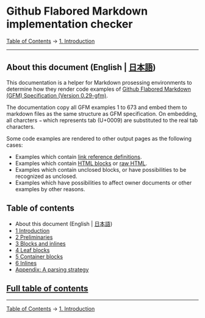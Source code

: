 # Github Flabored Markdown implementation checker

[Table of Contents](index.md) →
[1. Introduction](introduction.md)

------------------------------------------------------------------------

## About this document (English | [日本語](README.ja.md))

This documentation is a helper for Markdown prosessing environments to determine how they render code examples of [Github Flabored Markdown (GFM) Specification (Version 0.29-gfm)](https://higuma.github.io/gfm-implementation-checker/).

The documentation copy all GFM examples 1 to 673 and embed them to markdown files as the same structure as GFM specification. On embedding, all charcters `→` which represents tab (U+0009) are substituted to the real tab characters.

Some code examples are rendered to other output pages as the following cases:

* Examples which contain [link reference definitions](https://higuma.github.io/gfm-implementation-checker/#link-reference-definitions).
* Examples which contain [HTML blocks](https://higuma.github.io/gfm-implementation-checker/#html-blocks) or [raw HTML](https://higuma.github.io/gfm-implementation-checker/#raw-html).
* Examples which contain unclosed blocks, or have possibilities to be recognized as unclosed.
* Examples which have possibilities to affect owner documents or other examples by other reasons.

## Table of contents

* About this document (English | [日本語](README.ja.md))
* [1 Introduction](introduction.md)
* [2 Preliminaries](preliminaries.md)
* [3 Blocks and inlines](blocks-and-inlines.md)
* [4 Leaf blocks](leaf-blocks.md)
* [5 Container blocks](container-blocks.md)
* [6 Inlines](inlines.md)
* [Appendix: A parsing strategy](appendix-a-parsing-strategy.md)

## [Full table of contents](index.md#full-table-of-contents)

------------------------------------------------------------------------

[Table of Contents](index.md) →
[1. Introduction](introduction.md)

